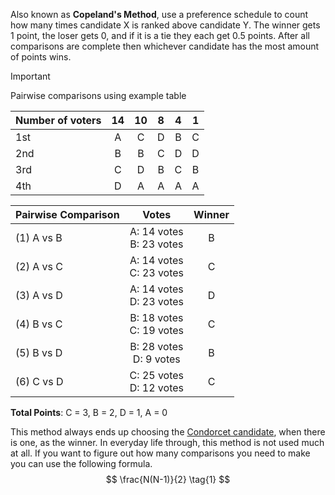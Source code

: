 Also known as **Copeland's Method**, use a preference schedule to count how many times candidate X is ranked above candidate Y. The winner gets 1 point, the loser gets 0, and if it is a tie they each get 0.5 points. After all comparisons are complete then whichever candidate has the most amount of points wins.

>[!important]
>Pairwise comparisons using example table
>
>| Number of voters | 14 | 10 | 8 | 4 | 1|
> | --- | :---: | :---: | :---: | :---: | :---: |
> | 1st | A | C | D | B | C |
> | 2nd | B | B | C | D | D |
> | 3rd | C | D | B | C | B |
> | 4th | D | A | A | A | A |

| Pairwise Comparison | Votes | Winner |
| :--- | :--: | :--: |
| (1) A vs B | A: 14 votes<br>B: 23 votes | B |
| (2) A vs C | A: 14 votes<br>C: 23 votes | C  |
| (3) A vs D | A: 14 votes<br>D: 23 votes | D |
| (4) B vs C | B: 18 votes<br>C: 19 votes | C |
| (5) B vs D | B: 28 votes<br>D: 9 votes | B |
| (6) C vs D | C: 25 votes<br>D: 12 votes | C |
**Total Points**: C = 3, B = 2, D = 1, A = 0

This method always ends up choosing the [Condorcet candidate](Fairness_Criteria_and_Arrow's_Impossibility_Theorem.md), when there is one, as the winner. In everyday life through, this method is not used much at all. If you want to figure out how many comparisons you need to make you can use the following formula.
$$
\frac{N(N-1)}{2}
\tag{1}
$$
